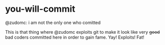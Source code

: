 # you-will-commit
@zudomc: i am not the only one who comitted

This is that thing where @zudomc exploits git to make it look like very ~~good~~ bad coders committed here in order to gain fame. Yay! Exploits! Fat!
